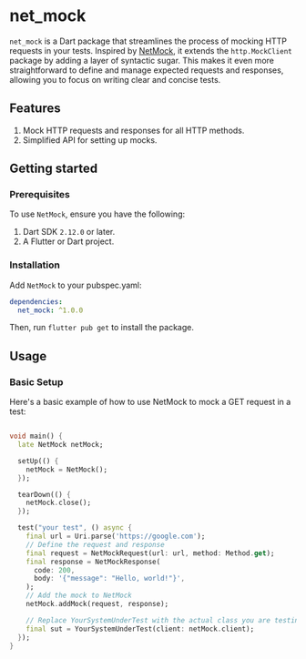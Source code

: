 # net_mock

`net_mock` is a Dart package that streamlines the process of mocking HTTP requests in your tests.
Inspired by [NetMock](https://github.com/DenisBronx/NetMock), it extends the `http.MockClient`
package by adding a layer of syntactic sugar. This makes it even more straightforward to define and
manage expected requests and responses, allowing you to focus on writing clear and concise tests.

## Features

1. Mock HTTP requests and responses for all HTTP methods.
2. Simplified API for setting up mocks.

## Getting started

### Prerequisites

To use `NetMock`, ensure you have the following:

1. Dart SDK `2.12.0` or later.
2. A Flutter or Dart project.

### Installation

Add `NetMock` to your pubspec.yaml:

```yaml
dependencies:
  net_mock: ^1.0.0
```

Then, run `flutter pub get` to install the package.

## Usage

### Basic Setup

Here's a basic example of how to use NetMock to mock a GET request in a test:

```dart

void main() {
  late NetMock netMock;

  setUp(() {
    netMock = NetMock();
  });

  tearDown(() {
    netMock.close();
  });

  test("your test", () async {
    final url = Uri.parse('https://google.com');
    // Define the request and response
    final request = NetMockRequest(url: url, method: Method.get);
    final response = NetMockResponse(
      code: 200,
      body: '{"message": "Hello, world!"}',
    );
    // Add the mock to NetMock
    netMock.addMock(request, response);

    // Replace YourSystemUnderTest with the actual class you are testing
    final sut = YourSystemUnderTest(client: netMock.client);
  });
}


```
